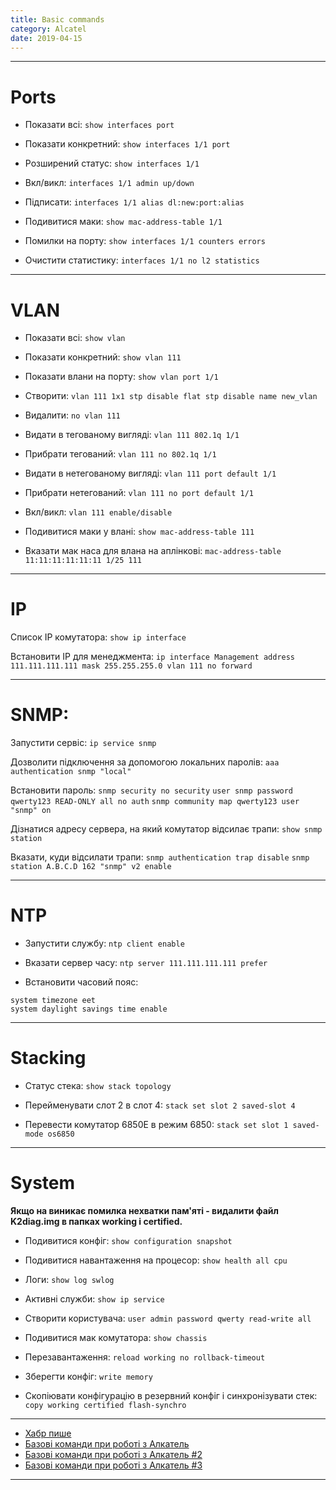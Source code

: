 ```yaml
---
title: Basic commands
category: Alcatel
date: 2019-04-15
---
```


-----

# Ports

* Показати всі: `show interfaces port`

* Показати конкретний: `show interfaces 1/1 port`

* Розширений статус: `show interfaces 1/1`

* Вкл/викл: `interfaces 1/1 admin up/down`

* Підписати: `interfaces 1/1 alias dl:new:port:alias`

* Подивитися маки: `show mac-address-table 1/1`

* Помилки на порту: `show interfaces 1/1 counters errors `

* Очистити статистику: `interfaces 1/1 no l2 statistics`

-----

# VLAN

* Показати всі: `show vlan`

* Показати конкретний: `show vlan 111`

* Показати влани на порту: `show vlan port 1/1`

* Створити: `vlan 111 1x1 stp disable flat stp disable name new_vlan`

* Видалити: `no vlan 111`

* Видати в тегованому вигляді: `vlan 111 802.1q 1/1`

* Прибрати тегований: `vlan 111 no 802.1q 1/1`

* Видати в нетегованому вигляді: `vlan 111 port default 1/1`

* Прибрати нетегований: `vlan 111 no port default 1/1`

* Вкл/викл: `vlan 111 enable/disable`

* Подивитися маки у влані: `show mac-address-table 111`

* Вказати мак наса для влана на аплінкові: `mac-address-table 11:11:11:11:11:11 1/25 111 `

-----

# IP
Список IP комутатора:
`show ip interface`

Встановити IP для менеджмента:
`ip interface Management address 111.111.111.111 mask 255.255.255.0 vlan 111 no forward`

-----

# SNMP:
Запустити сервіс:
`ip service snmp`

Дозволити підключення за допомогою локальних паролів:
`aaa authentication snmp "local"`

Встановити пароль:
`snmp security no security`
`user snmp password qwerty123 READ-ONLY all no auth`
`snmp community map qwerty123 user "snmp" on`

Дізнатися адресу сервера, на який комутатор відсилає трапи:
`show snmp station`

Вказати, куди відсилати трапи:
`snmp authentication trap disable`
`snmp station A.B.C.D 162 "snmp" v2 enable`

-----

# NTP

* Запустити службу: `ntp client enable`

* Вказати сервер часу: `ntp server 111.111.111.111 prefer `

* Встановити часовий пояс:
```
system timezone eet
system daylight savings time enable
```

-----

# Stacking

* Статус стека: `show stack topology`

* Перейменувати слот 2 в слот 4: `stack set slot 2 saved-slot 4`

* Перевести комутатор 6850Е в режим 6850: `stack set slot 1 saved-mode os6850`

-----

# System

**Якщо на виникає помилка нехватки пам'яті - видалити файл K2diag.img в папках working і certified.**

* Подивитися конфіг: `show configuration snapshot `

* Подивитися навантаження на процесор: `show health all cpu`

* Логи: `show log swlog`

* Активні служби: `show ip service`

* Створити користувача: `user admin password qwerty read-write all`

* Подивитися мак комутатора: `show chassis`

* Перезавантаження: `reload working no rollback-timeout `

* Зберегти конфіг: `write memory`

* Скопіювати конфігурацію в резервний конфіг і синхронізувати стек: `copy working certified flash-synchro`

-----

* <a title="Пишуть люди" href="http://habrahabr.ru/sandbox/64738/">Хабр пише</a>
* <a title="Пишуть люди" href="http://it-notepad.ru/%D0%B1%D0%B0%D0%B7%D0%BE%D0%B2%D1%8B%D0%B5-%D0%BA%D0%BE%D0%BC%D0%B0%D0%BD%D0%B4%D1%8B-%D0%BF%D1%80%D0%B8-%D1%80%D0%B0%D0%B1%D0%BE%D1%82%D0%B5-%D1%81-alcatel.html" target="_blank" rel="noopener noreferrer">Базові команди при роботі з Алкатель</a>
* <a title="Пишуть люди" href="http://www.latouche.info/admin/user_guides/omniswitch.html" target="_blank" rel="noopener noreferrer">Базові команди при роботі з Алкатель #2</a>
* <a title="Пишуть люди" href="http://aboutnetworkblog.blogspot.com/2013/05/alcatel-omniswitch.html" target="_blank" rel="noopener noreferrer">Базові команди при роботі з Алкатель #3</a>

-----